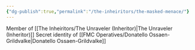 ```yaml
---
{"dg-publish":true,"permalink":"/the-inheiritors/the-masked-menace/"}
---
```


Member of [[The Inheiritors/The Unraveler (Inheritor)\|The Unraveler (Inheritor)]]
Secret identity of [[FMC Operatives/Donatello Ossaen-Grildvalke\|Donatello Ossaen-Grildvalke]]